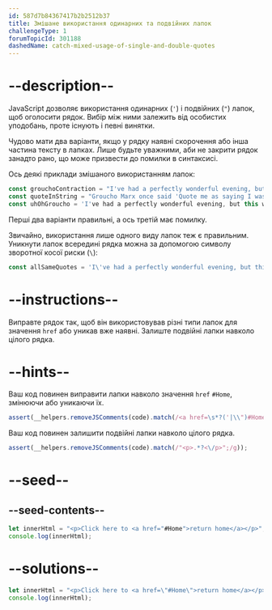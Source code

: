 ```yaml
---
id: 587d7b84367417b2b2512b37
title: Змішане використання одинарних та подвійних лапок
challengeType: 1
forumTopicId: 301188
dashedName: catch-mixed-usage-of-single-and-double-quotes
---
```


# --description--

JavaScript дозволяє використання одинарних (`'`) і подвійних (`"`) лапок, щоб оголосити рядок. Вибір між ними залежить від особистих уподобань, проте існують і певні винятки.

Чудово мати два варіанти, якщо у рядку наявні скорочення або інша частина тексту в лапках. Лише будьте уважними, аби не закрити рядок занадто рано, що може призвести до помилки в синтаксисі.

Ось деякі приклади змішаного використанням лапок:

```js
const grouchoContraction = "I've had a perfectly wonderful evening, but this wasn't it.";
const quoteInString = "Groucho Marx once said 'Quote me as saying I was mis-quoted.'";
const uhOhGroucho = 'I've had a perfectly wonderful evening, but this wasn't it.';
```

Перші два варіанти правильні, а ось третій має помилку.

Звичайно, використання лише одного виду лапок теж є правильним. Уникнути лапок всередині рядка можна за допомогою символу зворотної косої риски (`\`):

```js
const allSameQuotes = 'I\'ve had a perfectly wonderful evening, but this wasn\'t it.';
```

# --instructions--

Виправте рядок так, щоб він використовував різні типи лапок для значення `href` або уникав вже наявні. Залиште подвійні лапки навколо цілого рядка.

# --hints--

Ваш код повинен виправити лапки навколо значення `href` `#Home`, змінюючи або уникаючи їх.

```js
assert(__helpers.removeJSComments(code).match(/<a href=\s*?('|\\")#Home\1\s*?>/g));
```

Ваш код повинен залишити подвійні лапки навколо цілого рядка.

```js
assert(__helpers.removeJSComments(code).match(/"<p>.*?<\/p>";/g));
```

# --seed--

## --seed-contents--

```js
let innerHtml = "<p>Click here to <a href="#Home">return home</a></p>";
console.log(innerHtml);
```

# --solutions--

```js
let innerHtml = "<p>Click here to <a href=\"#Home\">return home</a></p>";
console.log(innerHtml);
```
